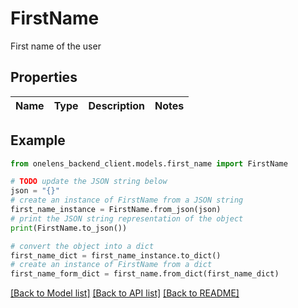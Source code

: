 # FirstName

First name of the user

## Properties

Name | Type | Description | Notes
------------ | ------------- | ------------- | -------------

## Example

```python
from onelens_backend_client.models.first_name import FirstName

# TODO update the JSON string below
json = "{}"
# create an instance of FirstName from a JSON string
first_name_instance = FirstName.from_json(json)
# print the JSON string representation of the object
print(FirstName.to_json())

# convert the object into a dict
first_name_dict = first_name_instance.to_dict()
# create an instance of FirstName from a dict
first_name_form_dict = first_name.from_dict(first_name_dict)
```
[[Back to Model list]](../README.md#documentation-for-models) [[Back to API list]](../README.md#documentation-for-api-endpoints) [[Back to README]](../README.md)


